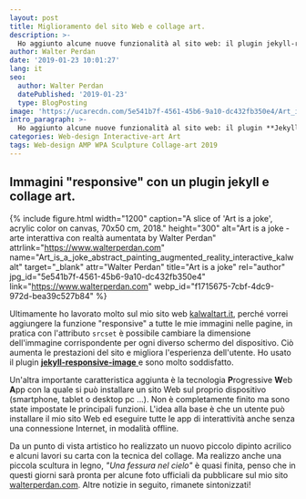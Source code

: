 ```yaml
---
layout: post
title: Miglioramento del sito Web e collage art.
description: >-
  Ho aggiunto alcune nuove funzionalità al sito web: il plugin jekyll-responsive-image e la funzionalità Progressive Web App. Alcuni collage artistici e una nuova scultura di legno di Kalwalt, Walter Perdan.
author: Walter Perdan
date: '2019-01-23 10:01:27'
lang: it
seo:
  author: Walter Perdan
  datePublished: '2019-01-23'
  type: BlogPosting
image: 'https://ucarecdn.com/5e541b7f-4561-45b6-9a10-dc432fb350e4/Art_is_a_joke_abstract_painting_augmented_reality_interactive_kalwalt.jpg'
intro_paragraph: >-
  Ho aggiunto alcune nuove funzionalità al sito web: il plugin **Jekyll-responsive-image** e la funzionalità **P**rogressive **W**eb **A**pp. Alcuni collage artistici e una nuova scultura di legno di Kalwalt, Walter Perdan.
categories: Web-design Interactive-art Art
tags: Web-design AMP WPA Sculpture Collage-art 2019
---
```

## Immagini "responsive" con un plugin jekyll e collage art.

{% include figure.html width="1200" caption="A slice of 'Art is a joke', acrylic color on canvas, 70x50 cm, 2018." height="300" alt="Art is a joke - arte interattiva con realtà aumentata by Walter Perdan" attrlink="https://www.walterperdan.com" name="Art_is_a_joke_abstract_painting_augmented_reality_interactive_kalwalt" target="_blank" attr="Walter Perdan" title="Art is a joke" rel="author" jpg_id="5e541b7f-4561-45b6-9a10-dc432fb350e4" link="https://www.walterperdan.com" webp_id="f1715675-7cbf-4dc9-972d-bea39c527b84" %}

Ultimamente ho lavorato molto sul mio sito web [kalwaltart.it](https://www.kalwaltart.it), perché vorrei aggiungere la funzione "responsive" a tutte le mie immagini nelle pagine, in pratica con l'attributo `srcset` è possibile cambiare la dimensione dell'immagine corrispondente per ogni diverso schermo del dispositivo. Ciò aumenta le prestazioni del sito e migliora l'esperienza dell'utente. Ho usato il plugin [**jekyll-responsive-image** ](https://github.com/wildlyinaccurate/jekyll-responsive-image) e sono molto soddisfatto.

Un'altra importante caratteristica aggiunta è la tecnologia **P**rogressive **W**eb **A**pp con la quale si può installare un sito Web sul proprio dispositivo (smartphone, tablet o desktop pc ...). Non è completamente finito ma sono state impostate le principali funzioni. L'idea alla base è che un utente può installare il mio sito Web ed eseguire tutte le app di interattività anche senza una connessione Internet, in modalità offline.

Da un punto di vista artistico ho realizzato un nuovo piccolo dipinto acrilico e alcuni lavori su carta con la tecnica del collage. Ma realizzo anche una piccola scultura in legno, _"Una fessura nel cielo"_  è quasi finita, penso che in questi giorni sarà pronta per alcune foto ufficiali da pubblicare sul mio sito [walterperdan.com](https://www.walterperdan.com). Altre notizie in seguito, rimanete sintonizzati!
